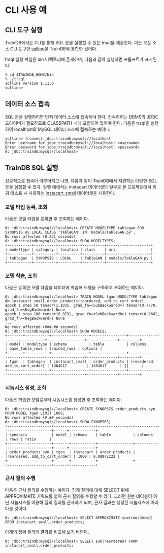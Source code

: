 # CLI 사용 예

## CLI 도구 실행

TrainDB에서는 CLI를 통해 SQL 문을 실행할 수 있는 trsql을 제공한다. 이는 오픈 소스 CLI 도구인 [sqlline](https://github.com/julianhyde/sqlline)을 TrainDB에 통합한 것이다.

trsql 실행 파일은 bin 디렉토리에 존재하며, 다음과 같이 실행하면 프롬프트가 표시된다.
```console
% cd $TRAINDB_HOME/bin
% ./trsql
sqlline version 1.11.0
sqlline>
```

## 데이터 소스 접속
SQL 문을 실행하려면 먼저 데이터 소스에 접속해야 한다. 접속하려는 DBMS의 JDBC 드라이버가 필요하므로 CLASSPATH 내에 포함되어 있어야 한다. 다음은 trsql을 실행하여 localhost의 MySQL 데이터 소스에 접속하는 예이다.
```console
sqlline> !connect jdbc:traindb:mysql://localhost
Enter username for jdbc:traindb:mysql://localhost: <username>
Enter password for jdbc:traindb:mysql://localhost: <password>
0: jdbc:traindb:mysql//localhost> 
```

## TrainDB SQL 실행
성공적으로 접속이 이루어지고 나면, 다음과 같이 TrainDB에서 지원하는 다양한 SQL 문을 실행할 수 있다.
실행 예에서는 instacart 데이터셋의 일부로 본 프로젝트에서 회귀 테스트 시 사용하는 [instacart\_small](https://github.com/traindb-project/traindb/tree/main/traindb-core/src/test/resources/datasets/instacart_small) 데이터셋을 사용한다.

### 모델 타입 등록, 조회
다음은 모델 타입을 등록한 후 조회하는 예이다.
```console
0: jdbc:traindb:mysql//localhost> CREATE MODELTYPE tablegan FOR SYNOPSIS AS LOCAL CLASS 'TableGAN' IN 'models/TableGAN.py'; 
No rows affected (0.231 seconds)
0: jdbc:traindb:mysql//localhost> SHOW MODELTYPES;
+-----------+----------+----------+----------+--------------------+
| modeltype | category | location | class    | uri                |
+-----------+----------+----------+----------+--------------------+
| tablegan  | SYNOPSIS | LOCAL    | TableGAN | models/TableGAN.py |
+-----------+----------+----------+----------+--------------------+
```

### 모델 학습, 조회
다음은 등록한 모델 타입을 데이터에 학습해 모델을 구축하고 조회하는 예이다.

```console
0: jdbc:traindb:mysql//localhost> TRAIN MODEL tgan MODELTYPE tablegan ON instacart_small.order_products(reordered, add_to_cart_order);
epoch 1 step 50 tensor(1.1035, grad_fn=<SubBackward0>) tensor(0.7770, grad_fn=<NegBackward>) None
epoch 1 step 100 tensor(0.8791, grad_fn=<SubBackward0>) tensor(0.9682, grad_fn=<NegBackward>) None
...
No rows affected (###.## seconds)
0: jdbc:traindb:mysql//localhost> SHOW MODELS;
+-------+-----------+-----------------+----------------+--------------------------------+-----------------+--------------+---------+
| model | modeltype | schema          | table          | columns                        | base_table_rows | trained_rows | options |
+-------+-----------+-----------------+----------------+--------------------------------+-----------------+--------------+---------+
| tgan  | tablegan  | instacart_small | order_products | [reordered, add_to_cart_order] | 1384617         | 1384617      | {}      |
+-------+-----------+-----------------+----------------+--------------------------------+-----------------+--------------+---------+
```

### 시놉시스 생성, 조회
다음은 학습한 모델로부터 시놉시스를 생성한 후 조회하는 예이다.

```console
0: jdbc:traindb:mysql//localhost> CREATE SYNOPSIS order_products_syn FROM MODEL tgan LIMIT 1000;
No rows affected (#.## seconds)
0: jdbc:traindb:mysql//localhost> SHOW SYNOPSES;
+--------------------+-------+-----------+----------------+--------------------------------+------+------------+
| synopsis           | model | schema    | table          | columns                        | rows | ratio      |
+--------------------+-------+-----------+----------------+--------------------------------+------+------------+
| order_products_syn | tgan  | instacart | order_products | [reordered, add_to_cart_order] | 1000 | 0.00072222 |
+--------------------+-------+-----------+----------------+--------------------------------+------+------------+
```

### 근사 질의 수행
다음은 근사 질의를 수행하는 예이다.
집계 질의에 대해 SELECT 뒤에 APPROXIMATE 키워드를 붙여 근사 질의를 수행할 수 있다.
그러면 원본 테이블이 아닌 시놉시스를 이용해 질의 결과를 근사하게 되며, 근사 결과는 생성된 시놉시스에 따라 다를 것이다.

```console
0: jdbc:traindb:mysql//localhost> SELECT APPROXIMATE sum(reordered) FROM instacart_small.order_products;
```

아래의 정확 질의와 결과를 비교해 보기 바란다.

```console
0: jdbc:traindb:mysql//localhost> SELECT sum(reordered) FROM instacart_small.order_products;
```
